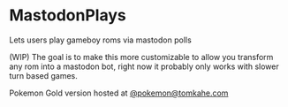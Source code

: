 # MastodonPlays
Lets users play gameboy roms via mastodon polls

(WIP)
The goal is to make this more customizable to allow you transform any rom into a mastodon bot, right now it probably only works with slower turn based games.

Pokemon Gold version hosted at [@pokemon@tomkahe.com](https://tomkahe.com/@pokemon)
